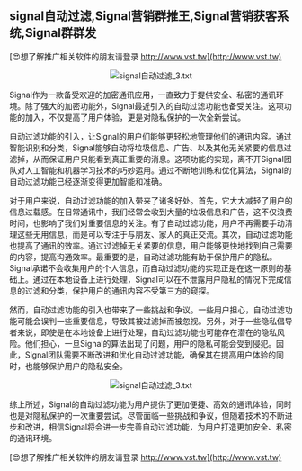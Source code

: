 ## **signal自动过滤,Signal营销群推王,Signal营销获客系统,Signal群群发**

[😍想了解推广相关软件的朋友请登录 http://www.vst.tw](http://www.vst.tw)

 <center><img src="https://vst.tw/MP4/tuiguang/png/6.png" alt="signal自动过滤_3.txt"></center>

Signal作为一款备受欢迎的加密通讯应用，一直致力于提供安全、私密的通讯环境。除了强大的加密功能外，Signal最近引入的自动过滤功能也备受关注。这项功能的加入，不仅提高了用户体验，更是对隐私保护的一次全新尝试。

自动过滤功能的引入，让Signal的用户们能够更轻松地管理他们的通讯内容。通过智能识别和分类，Signal能够自动将垃圾信息、广告、以及其他无关紧要的信息过滤掉，从而保证用户只能看到真正重要的消息。这项功能的实现，离不开Signal团队对人工智能和机器学习技术的巧妙运用。通过不断地训练和优化算法，Signal的自动过滤功能已经逐渐变得更加智能和准确。

对于用户来说，自动过滤功能的加入带来了诸多好处。首先，它大大减轻了用户的信息过载感。在日常通讯中，我们经常会收到大量的垃圾信息和广告，这不仅浪费时间，也影响了我们对重要信息的关注。有了自动过滤功能，用户不再需要手动清理这些无用信息，而是可以专注于与朋友、家人的真正交流。其次，自动过滤功能也提高了通讯的效率。通过过滤掉无关紧要的信息，用户能够更快地找到自己需要的内容，提高沟通效率。最重要的是，自动过滤功能有助于保护用户的隐私。Signal承诺不会收集用户的个人信息，而自动过滤功能的实现正是在这一原则的基础上。通过在本地设备上进行处理，Signal可以在不泄露用户隐私的情况下完成信息的过滤和分类，保护用户的通讯内容不受第三方的窥探。

然而，自动过滤功能的引入也带来了一些挑战和争议。一些用户担心，自动过滤功能可能会误判一些重要信息，导致其被过滤掉而被忽视。另外，对于一些隐私倡导者来说，即使是在本地设备上进行处理，自动过滤功能也可能存在潜在的隐私风险。他们担心，一旦Signal的算法出现了问题，用户的隐私可能会受到侵犯。因此，Signal团队需要不断改进和优化自动过滤功能，确保其在提高用户体验的同时，也能够保护用户的隐私安全。

 <center><img src="https://vst.tw/MP4/tuiguang/png/0.png" alt="signal自动过滤_3.txt"></center>

综上所述，Signal的自动过滤功能为用户提供了更加便捷、高效的通讯体验，同时也是对隐私保护的一次重要尝试。尽管面临一些挑战和争议，但随着技术的不断进步和改进，相信Signal将会进一步完善自动过滤功能，为用户打造更加安全、私密的通讯环境。

[😍想了解推广相关软件的朋友请登录 http://www.vst.tw](http://www.vst.tw)



